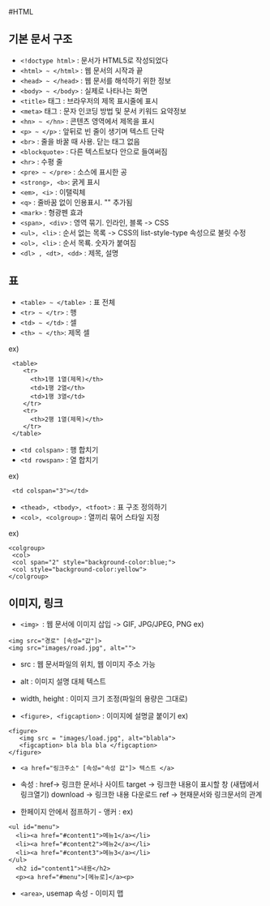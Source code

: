 #HTML

## 기본 문서 구조

* `<!doctype html>` : 문서가 HTML5로 작성되었다
* `<html> ~ </html>` : 웹 문서의 시작과 끝
* `<head> ~ </head>` : 웹 문서를 해석하기 위한 정보
* `<body> ~ </body>` : 실제로 나타나는 화면
* `<title>` 태그 : 브라우저의 제목 표시줄에 표시
* `<meta>`  태그 : 문자 인코딩 방법 및 문서 키워드 요약정보
* `<hn> ~ </hn>` : 콘텐츠 영역에서 제목을 표시
* `<p> ~ </p>` : 앞뒤로 빈 줄이 생기며 텍스트 단락
* `<br>` : 줄을 바꿀 때 사용. 닫는 태그 없음
* `<blockquote>` : 다른 텍스트보다 안으로 들여써짐
* `<hr>` : 수평 줄
* `<pre> ~ </pre>` : 소스에 표시한 공
* `<strong>, <b>`: 굵게 표시
* `<em>, <i>` : 이탤릭체
* `<q>` : 줄바꿈 없이 인용표시. "" 추가됨
* `<mark>` : 형광펜 효과
* `<span>, <div>` : 영역 묶기. 인라인, 블록 -> CSS
* `<ul>, <li>` : 순서 없는 목록 -> CSS의 list-style-type 속성으로 불릿 수정
* `<ol>, <li>` : 순서 목룍. 숫자가 붙여짐
* `<dl> , <dt>, <dd>` : 제목, 설명 

## 표

* `<table> ~ </table> `: 표 전체
* `<tr> ~ </tr>` : 행
* `<td> ~ </td>` : 셀
* `<th> ~ </th>`: 제목 셀

 ex) 
~~~
 <table>
    <tr>
      <th>1행 1열(제목)</th>
      <td>1행 2열</th>
      <td>1행 3열</td>
    </tr>
    <tr>
      <th>2행 1열(제목)</th>
    </tr>
 </table>
~~~

* `<td colspan>` : 행 합치기 
* `<td rowspan>` : 열 합치기 

ex)
~~~
 <td colspan="3"></td>
~~~

* `<thead>, <tbody>, <tfoot>` : 표 구조 정의하기
* `<col>, <colgroup>` : 열끼리 묶어 스타일 지정

ex)
~~~
<colgroup>
 <col>
 <col span="2" style="background-color:blue;">
 <col style="background-color:yellow">
</colgroup>
~~~

## 이미지, 링크  

* `<img> `: 웹 문서에 이미지 삽입 -> GIF, JPG/JPEG, PNG
ex)
~~~
<img src="경로" [속성="값"]>
<img src="images/road.jpg", alt="">
~~~

* src : 웹 문서파일의 위치, 웹 이미지 주소 가능
* alt : 이미지 설명 대체 텍스트
* width, height : 이미지 크기 조정(파일의 용량은 그대로)

* `<figure>, <figcaption>` : 이미지에 설명글 붙이기
ex)
~~~
<figure>
   <img src = "images/load.jpg", alt="blabla">
   <figcaption> bla bla bla </figcaption>
</figure>
~~~

* `<a href="링크주소" [속성="속성 값"]> 텍스트 </a>`

* 속성 : href-> 링크한 문서나 사이트
       target -> 링크한 내용이 표시할 창 (새탭에서 링크열기)
       download -> 링크한 내용 다운로드
       ref -> 현재문서와 링크문서의 관계

* 한페이지 안에서 점프하기 - 앵커 : 
ex)
~~~
<ul id="menu">
  <li><a href="#content1">메뉴1</a></li>
  <li><a href="#content2">메뉴2</a></li>
  <li><a href="#content3">메뉴3</a></li>
</ul>
  <h2 id="content1">내용</h2>
  <p><a href="#menu">[메뉴로]</a><p>
~~~

* `<area>`, usemap 속성 - 이미지 맵
